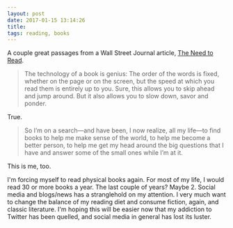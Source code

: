 ```yaml
---
layout: post
date: 2017-01-15 13:14:26
title: 
tags: reading, books
---
```


A couple great passages from a Wall Street Journal article, [The Need to Read](http://www.wsj.com/articles/the-need-to-read-1480083086).

> The technology of a book is genius: The order of the words is fixed, whether on the page or on the screen, but the speed at which you read them is entirely up to you. Sure, this allows you to skip ahead and jump around. But it also allows you to slow down, savor and ponder.

True. 

> So I’m on a search—and have been, I now realize, all my life—to find books to help me make sense of the world, to help me become a better person, to help me get my head around the big questions that I have and answer some of the small ones while I’m at it.

This is me, too.

I'm forcing myself to read physical books again. For most of my life, I would read 30 or more books a year. The last couple of years? Maybe 2. Social media and blogs/news has a stranglehold on my attention. I very much want to change the balance of my reading diet and consume fiction, again, and classic literature. I'm hoping this will be easier now that my addiction to Twitter has been quelled, and social media in general has lost its luster. 
